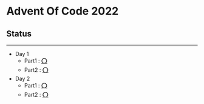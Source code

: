 # Advent Of Code 2022

## Status

---

- Day 1
  - Part1 : [⭕](https://github.com/stu00608/AOC2022/blob/master/day1/main.py)
  - Part2 : [⭕](https://github.com/stu00608/AOC2022/blob/master/day1/main.py)
- Day 2
  - Part1 : [⭕](https://github.com/stu00608/AOC2022/blob/master/day2/main.py)
  - Part2 : [⭕](https://github.com/stu00608/AOC2022/blob/master/day2/main.py)
